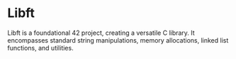 # Libft
Libft is a foundational 42 project, creating a versatile C library. It encompasses standard string manipulations, memory allocations, linked list functions, and utilities.
